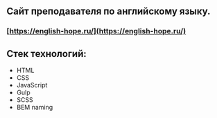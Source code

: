 ## Сайт преподавателя по английскому языку.

### [https://english-hope.ru/](https://english-hope.ru/)

## Стек технологий:

- HTML
- CSS
- JavaScript
- Gulp
- SCSS
- BEM naming
